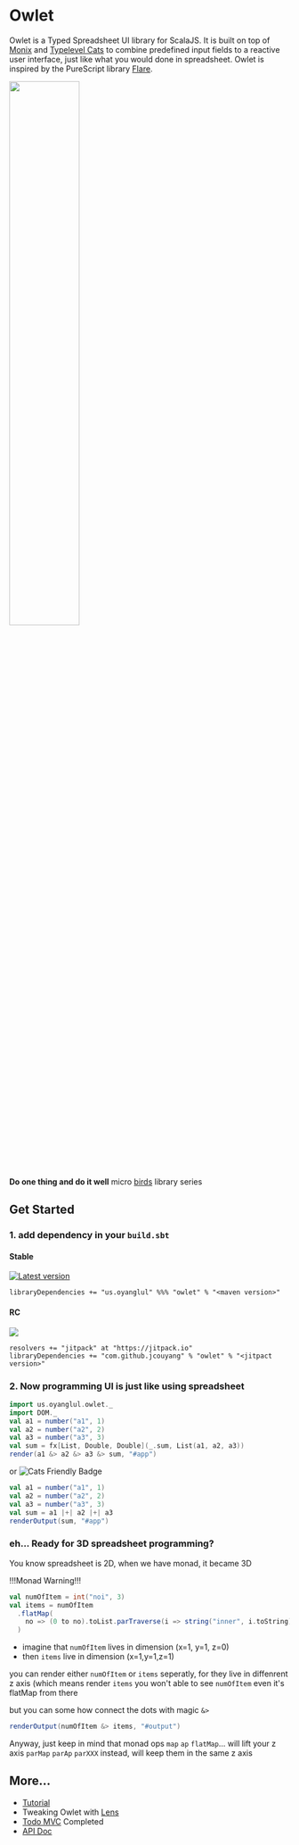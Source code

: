 # Owlet

Owlet is a Typed Spreadsheet UI library for ScalaJS. It is built on top of [Monix](https://monix.io/) and [Typelevel Cats](https://typelevel.org/cats/) to combine predefined input fields to a reactive user interface, just like what you would done in spreadsheet. Owlet is inspired by the PureScript library [Flare](https://github.com/sharkdp/purescript-flare).

[<img src=https://upload.wikimedia.org/wikipedia/commons/1/14/Imperial_Encyclopaedia_-_Animal_Kingdom_-_pic014_-_%E8%B2%93%E9%A0%AD%E9%B7%B9%E5%9C%96.svg width=50% />](https://zh.wikisource.org/wiki/%E6%AC%BD%E5%AE%9A%E5%8F%A4%E4%BB%8A%E5%9C%96%E6%9B%B8%E9%9B%86%E6%88%90/%E5%8D%9A%E7%89%A9%E5%BD%99%E7%B7%A8/%E7%A6%BD%E8%9F%B2%E5%85%B8)

**Do one thing and do it well** micro [birds](https://github.com/search?q=org%3Ajcouyang+topic%3Abirds&type=Repositories) library series

## Get Started

### 1. add dependency in your `build.sbt`

#### Stable
[![Latest version](https://index.scala-lang.org/jcouyang/owlet/owlet/latest.svg)](https://index.scala-lang.org/jcouyang/owlet/owlet)

```
libraryDependencies += "us.oyanglul" %%% "owlet" % "<maven version>"
```

#### RC
[![](https://jitpack.io/v/jcouyang/owlet.svg)](https://jitpack.io/#jcouyang/owlet)

```
resolvers += "jitpack" at "https://jitpack.io"
libraryDependencies += "com.github.jcouyang" % "owlet" % "<jitpact version>"
```

### 2. Now programming UI is just like using spreadsheet

```scala
import us.oyanglul.owlet._
import DOM._
val a1 = number("a1", 1)
val a2 = number("a2", 2)
val a3 = number("a3", 3)
val sum = fx[List, Double, Double](_.sum, List(a1, a2, a3))
render(a1 &> a2 &> a3 &> sum, "#app")
```

or ![Cats Friendly Badge](https://typelevel.org/cats/img/cats-badge-tiny.png)

```scala
val a1 = number("a1", 1)
val a2 = number("a2", 2)
val a3 = number("a3", 3)
val sum = a1 |+| a2 |+| a3
renderOutput(sum, "#app")
```
### eh... Ready for 3D spreadsheet programming?
You know spreadsheet is 2D, when we have monad, it became 3D

!!!Monad Warning!!!

```scala
val numOfItem = int("noi", 3)
val items = numOfItem
  .flatMap(
    no => (0 to no).toList.parTraverse(i => string("inner", i.toString))
  )
```
- imagine that `numOfItem` lives in dimension (x=1, y=1, z=0)
- then `items` live in dimension (x=1,y=1,z=1)

you can render either `numOfItem` or `items` seperatly, for they live in diffenrent z axis (which means render `items` you won't able to see `numOfItem` even it's flatMap from there

but you can some how connect the dots with magic `&>`
```scala
renderOutput(numOfItem &> items, "#output")
```

Anyway, just keep in mind that monad ops `map` `ap` `flatMap`... will lift your z axis
`parMap` `parAp` `parXXX` instead, will keep them in the same z axis

## More...

- [Tutorial](https://oyanglul.us/owlet/Tutorial.html)
- Tweaking Owlet with [Lens](https://oyanglul.us/owlet/Lens.html)
- [Todo MVC](https://oyanglul.us/owlet/todomvc.html) Completed
- [API Doc](https://oyanglul.us/owlet/api)
